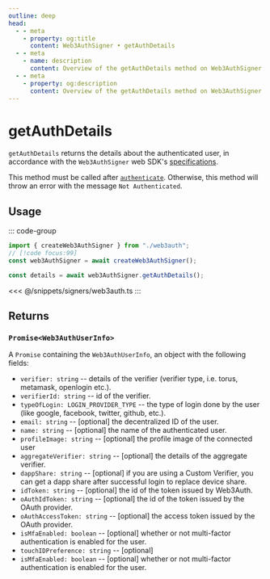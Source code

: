 ```yaml
---
outline: deep
head:
  - - meta
    - property: og:title
      content: Web3AuthSigner • getAuthDetails
  - - meta
    - name: description
      content: Overview of the getAuthDetails method on Web3AuthSigner
  - - meta
    - property: og:description
      content: Overview of the getAuthDetails method on Web3AuthSigner
---
```


# getAuthDetails

`getAuthDetails` returns the details about the authenticated user, in accordance with the `Web3AuthSigner` web SDK's [specifications](https://web3auth.io/docs/sdk/pnp/web/modal/usage#getuserinfo).

This method must be called after [`authenticate`](/packages/aa-signers/web3auth/authenticate). Otherwise, this method will throw an error with the message `Not Authenticated`.

## Usage

::: code-group

```ts [example.ts]
import { createWeb3AuthSigner } from "./web3auth";
// [!code focus:99]
const web3AuthSigner = await createWeb3AuthSigner();

const details = await web3AuthSigner.getAuthDetails();
```

<<< @/snippets/signers/web3auth.ts
:::

## Returns

### `Promise<Web3AuthUserInfo>`

A `Promise` containing the `Web3AuthUserInfo`, an object with the following fields:

- `verifier: string` -- details of the verifier (verifier type, i.e. torus, metamask, openlogin etc.).
- `verifierId: string` -- id of the verifier.
- `typeOfLogin: LOGIN_PROVIDER_TYPE` -- the type of login done by the user (like google, facebook, twitter, github, etc.).
- `email: string` -- [optional] the decentralized ID of the user.
- `name: string` -- [optional] the name of the authenticated user.
- `profileImage: string` -- [optional] the profile image of the connected user
- `aggregateVerifier: string` -- [optional] the details of the aggregate verifier.
- `dappShare: string` -- [optional] if you are using a Custom Verifier, you can get a dapp share after successful login to replace device share.
- `idToken: string` -- [optional] the id of the token issued by Web3Auth.
- `oAuthIdToken: string` -- [optional] the id of the token issued by the OAuth provider.
- `oAuthAccessToken: string` -- [optional] the access token issued by the OAuth provider.
- `isMfaEnabled: boolean` -- [optional] whether or not multi-factor authentication is enabled for the user.
- `touchIDPreference: string` -- [optional]
- `isMfaEnabled: boolean` -- [optional] whether or not multi-factor authentication is enabled for the user.
